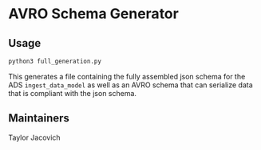 # AVRO Schema Generator

## Usage
```bash
python3 full_generation.py
```

This generates a file containing the fully assembled json schema for the ADS `ingest_data_model` as well as an AVRO schema that can serialize data that is compliant with the json schema.

## Maintainers

Taylor Jacovich
